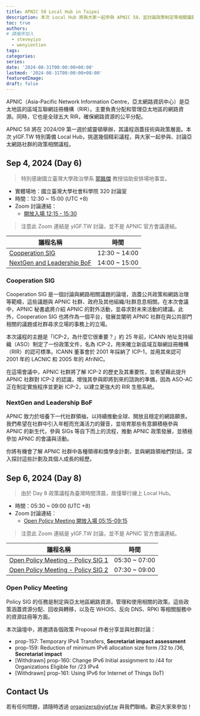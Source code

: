 ```yaml
---
title: APNIC 58 Local Hub in Taipei
description: 本次 Local Hub 將與大家一起參與 APNIC 58，並討論政策制定等相關議題！
toc: true
authors:
# 請循序加入
  - steveyiyo
  - wenyientien
tags:
categories:
series:
date: '2024-08-31T00:00:00+08:00'
lastmod: '2024-08-31T00:00:00+08:00'
featuredImage:
draft: false
---
```


APNIC（Asia-Pacific Network Information Centre，亞太網路資訊中心）是亞太地區的區域互聯網註冊機構（RIR）。主要負責分配和管理亞太地區的網路資源。同時，它也是全球五大 RIR，確保網路資源的公平分配。

APNIC 58 將在 2024/09 第一週於威靈頓舉辦，其議程涵蓋技術與政策層面。本次 yIGF.TW 特別籌備 Local Hub，挑選幾個精彩議程，與大家一起參與、討論亞太網路社群的政策相關議程。

## Sep 4, 2024 (Day 6)

> 特別感謝國立臺灣大學政治學系 [郭銘傑](https://sites.google.com/g.ntu.edu.tw/jasonkuo/jason-kuo) 教授協助安排場地事宜。

- 實體場地：國立臺灣大學社會科學院 320 討論室
- 時間：12:30 ~ 15:00 (UTC +8)
- Zoom 討論連結：
  - [開放入場 12:15 - 15:30](https://u-tokyo-ac-jp.zoom.us/j/85454895882)
> 注意此 Zoom 連結是 yIGF.TW 討論，並不是 APNIC 官方會議連結。

|議程名稱|時間|
|-------|---|
|[Cooperation SIG](https://conference.apnic.net/58/program/program/index.html#/day/6/cooperation-sig/)|12:30 ~ 14:00|
|[NextGen and Leadership BoF](https://conference.apnic.net/58/program/program/index.html#/day/6/nextgen-and-leadership-bof/)|14:00 ~ 15:00|

### Cooperation SIG

Cooperation SIG 是一個討論與網路相關議題的論壇，涵蓋公共政策和網路治理等範疇，這些議題與 APNIC 社群、政府及其他組織/社群息息相關。在本次會議中，APNIC 秘書處將介紹 APNIC 的對外活動，並尋求對未來活動的建議。此外，Cooperation SIG 也將作為一個平台，發展並闡明 APNIC 社群在與公共部門相關的議題或社群尋求立場的事務上的立場。

本次議程的主題是「ICP-2，為什麼它很重要？」約 25 年前，ICANN 地址支持組織（ASO）制定了一份政策文件，名為 ICP-2，用來確立新區域互聯網註冊機構（RIR）的認可標準。ICANN 董事會於 2001 年採納了 ICP-1，並用其來認可 2001 年的 LACNIC 和 2005 年的 AfriNIC。

在這場會議中，APNIC 社群將了解 ICP-2 的歷史及其重要性，並希望藉此提升 APNIC 社群對 ICP-2 的認識，增強其參與即將到來的諮詢的準備，因為 ASO-AC 正在制定實施程序並更新 ICP-2，以建立更強大的 RIR 生態系統。

### NextGen and Leadership BoF

APNIC 致力於培養下一代社群領袖，以持續推動全球、開放且穩定的網路願景。我們希望在社群中引入年輕而充滿活力的聲音，並培育那些有意願積極參與 APNIC 的新生代，參與 SIGs 等自下而上的流程，推動 APNIC 政策發展，並積極參加 APNIC 的會議與活動。

你將有機會了解 APNIC 社群中各種領導和獎學金計劃，並與網路領袖們對話，深入探討這些計劃及其個人成長的經歷。

## Sep 6, 2024 (Day 8)

> 由於 Day 8 政策議程為臺灣時間清晨，故僅舉行線上 Local Hub。

- 時間：05:30 ~ 09:00 (UTC +8)
- Zoom 討論連結：
  - [Open Policy Meeting 開放入場 05:15-09:15](https://u-tokyo-ac-jp.zoom.us/j/83607227178)
> 注意此 Zoom 連結是 yIGF.TW 討論，並不是 APNIC 官方會議連結。

|議程名稱|時間|
|-------|---|
|[Open Policy Meeting - Policy SIG 1](https://conference.apnic.net/58/program/program/index.html#/day/8/open-policy-meeting---policy-sig-1/)|05:30 ~ 07:00|
|[Open Policy Meeting - Policy SIG 2](https://conference.apnic.net/58/program/program/index.html#/day/8/open-policy-meeting---policy-sig-2/)|07:30 ~ 09:00|

### Open Policy Meeting

Policy SIG 的任務是制定與亞太地區網路資源，管理和使用相關的政策。這些政策涵蓋資源分配、回收與轉移，以及在 WHOIS、反向 DNS、RPKI 等相關服務中的資源註冊等方面。

本次論壇中，將邀請各個政策 Proposal 作者分享並與社群討論：

- prop-157: Temporary IPv4 Transfers, **Secretariat impact assessment**
- prop-159: Reduction of minimum IPv6 allocation size form /32 to /36, **Secretariat impact**
- [Withdrawn] prop-160: Change IPv6 Initial assignment to /44 for Organizations Eligible for /23 IPv4
- [Withdrawn] prop-161: Using IPv6 for Internet of Things (IoT)


## Contact Us

若有任何問題，請隨時透過 [organizers@yigf.tw](mailto:organizers@yigf.tw) 與我們聯絡。歡迎大家來參加！